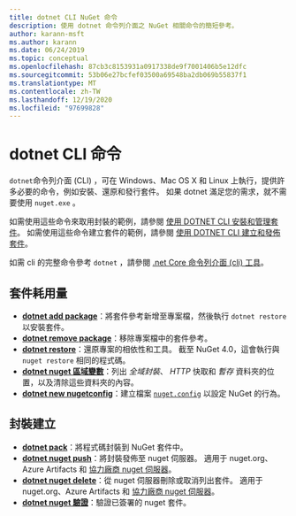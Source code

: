 ```yaml
---
title: dotnet CLI NuGet 命令
description: 使用 dotnet 命令列介面之 NuGet 相關命令的簡短參考。
author: karann-msft
ms.author: karann
ms.date: 06/24/2019
ms.topic: conceptual
ms.openlocfilehash: 87cb3c8153931a0917338de9f7001406b5e12dfc
ms.sourcegitcommit: 53b06e27bcfef03500a69548ba2db069b55837f1
ms.translationtype: MT
ms.contentlocale: zh-TW
ms.lasthandoff: 12/19/2020
ms.locfileid: "97699828"
---
```

# <a name="dotnet-cli-commands"></a>dotnet CLI 命令

`dotnet`命令列介面 (CLI) ，可在 Windows、Mac OS X 和 Linux 上執行，提供許多必要的命令，例如安裝、還原和發行套件。 如果 dotnet 滿足您的需求，就不需要使用 `nuget.exe` 。

如需使用這些命令來取用封裝的範例，請參閱 [使用 DOTNET CLI 安裝和管理套件](../consume-packages/install-use-packages-dotnet-cli.md)。 如需使用這些命令建立套件的範例，請參閱 [使用 DOTNET CLI 建立和發佈套件](../quickstart/create-and-publish-a-package-using-the-dotnet-cli.md)。

如需 cli 的完整命令參考 `dotnet` ，請參閱 [.net Core 命令列介面 (cli) 工具](/dotnet/core/tools/?tabs=netcore2x)。

## <a name="package-consumption"></a>套件耗用量

- [**dotnet add package**](/dotnet/core/tools/dotnet-add-package)：將套件參考新增至專案檔，然後執行 `dotnet restore` 以安裝套件。
- [**dotnet remove package**](/dotnet/core/tools/dotnet-remove-package)：移除專案檔中的套件參考。
- [**dotnet restore**](/dotnet/core/tools/dotnet-restore?tabs=netcore2x)：還原專案的相依性和工具。 截至 NuGet 4.0，這會執行與 `nuget restore` 相同的程式碼。
- [**dotnet nuget 區域變數**](/dotnet/core/tools/dotnet-nuget-locals)：列出 *全域封裝*、 *HTTP* 快取和 *暫存* 資料夾的位置，以及清除這些資料夾的內容。
- [**dotnet new nugetconfig**](/dotnet/core/tools/dotnet-new)：建立檔案 [`nuget.config`](../reference/nuget-config-file.md) 以設定 NuGet 的行為。

## <a name="package-creation"></a>封裝建立

- [**dotnet pack**](/dotnet/core/tools/dotnet-pack?tabs=netcore2x)：將程式碼封裝到 NuGet 套件中。
- [**dotnet nuget push**](/dotnet/core/tools/dotnet-nuget-push)：將封裝發佈至 nuget 伺服器。 適用于 nuget.org、Azure Artifacts 和 [協力廠商 nuget 伺服器](../hosting-packages/overview.md)。
- [**dotnet nuget delete**](/dotnet/core/tools/dotnet-nuget-delete)：從 nuget 伺服器刪除或取消列出套件。 適用于 nuget.org、Azure Artifacts 和 [協力廠商 nuget 伺服器](../hosting-packages/overview.md)。
- [**dotnet nuget 驗證**](/dotnet/core/tools/dotnet-nuget-verify)：驗證已簽署的 nuget 套件。
